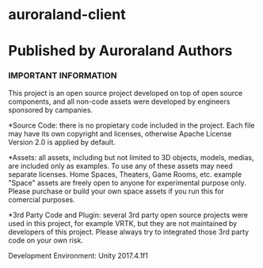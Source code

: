 # auroraland-client
# Published by Auroraland Authors

### IMPORTANT INFORMATION ###
This project is an open source project developed on top of open source components, and
all non-code assets were developed by engineers sponsored by campanies.

*Source Code: there is no propietary code included in the project. Each file may have its
own copyright and licenses, otherwise Apache License Version 2.0 is applied by default.

*Assets: all assets, including but not limited to 3D objects, models, medias, are included
only as examples. To use any of these assets may need separate licenses. Home Spaces,
Theaters, Game Rooms, etc. example "Space" assets are freely open to anyone for experimental
purpose only. Please purchase or build your own space assets if you run this for comercial
purposes.

*3rd Party Code and Plugin: several 3rd party open source projects were used in this project,
for example VRTK, but they are not maintained by developers of this project. Please always
try to integrated those 3rd party code on your own risk.

Development Environment: Unity 2017.4.1f1
